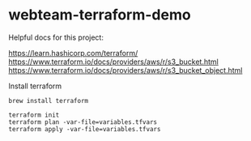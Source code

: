 # webteam-terraform-demo

Helpful docs for this project:

https://learn.hashicorp.com/terraform/
https://www.terraform.io/docs/providers/aws/r/s3_bucket.html
https://www.terraform.io/docs/providers/aws/r/s3_bucket_object.html

Install terraform
```shell
brew install terraform
```

```shell
terraform init
terraform plan -var-file=variables.tfvars
terraform apply -var-file=variables.tfvars
```
